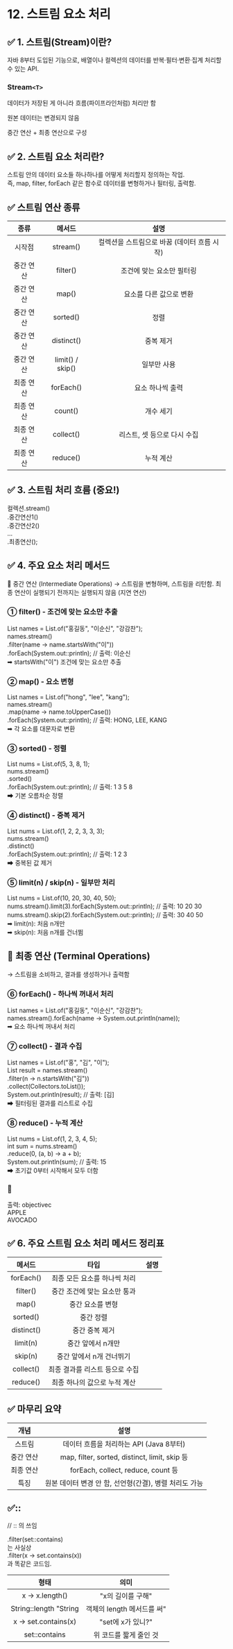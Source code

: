 # 12. 스트림 요소 처리

## ✅ 1. 스트림(Stream)이란?
자바 8부터 도입된 기능으로,
배열이나 컬렉션의 데이터를 반복·필터·변환·집계 처리할 수 있는 API.

### Stream`<T>`  

데이터가 저장된 게 아니라 흐름(파이프라인처럼) 처리만 함

원본 데이터는 변경되지 않음

중간 연산 + 최종 연산으로 구성

## ✅ 2. 스트림 요소 처리란?
스트림 안의 데이터 요소들 하나하나를 어떻게 처리할지 정의하는 작업.  
즉, map, filter, forEach 같은 함수로 데이터를 변형하거나 필터링, 출력함.

## ✅ 스트림 연산 종류
|종류	|메서드|	설명|
|:---:|:---:|:---:|
|시작점|stream()|	컬렉션을 스트림으로 바꿈 (데이터 흐름 시작)|	
|중간 연산	|filter()	|조건에 맞는 요소만 필터링|
|중간 연산	|map()	|요소를 다른 값으로 변환|
|중간 연산	|sorted()	|정렬|
|중간 연산	|distinct()	|중복 제거|
|중간 연산	|limit() / skip()|	일부만 사용|
|최종 연산	|forEach()|	요소 하나씩 출력|
|최종 연산	|count()	|개수 세기|
|최종 연산|	collect()	|리스트, 셋 등으로 다시 수집|
|최종 연산|	reduce()|	누적 계산|

## ✅ 3. 스트림 처리 흐름 (중요!)
컬렉션.stream()  
       .중간연산1()  
       .중간연산2()  
       ...  
       .최종연산();  
## ✅ 4. 주요 요소 처리 메서드  
🔹 중간 연산 (Intermediate Operations)
→ 스트림을 변형하며, 스트림을 리턴함. 최종 연산이 실행되기 전까지는 실행되지 않음 (지연 연산)

### ① filter() - 조건에 맞는 요소만 추출
List<String> names = List.of("홍길동", "이순신", "강감찬");    
names.stream()   
     .filter(name -> name.startsWith("이"))   
     .forEach(System.out::println);  // 출력: 이순신   
➡ startsWith("이") 조건에 맞는 요소만 추출 

### ② map() - 요소 변형
List<String> names = List.of("hong", "lee", "kang");     
names.stream()  
     .map(name -> name.toUpperCase())  
     .forEach(System.out::println);  // 출력: HONG, LEE, KANG  
➡ 각 요소를 대문자로 변환

### ③ sorted() - 정렬  
List<Integer> nums = List.of(5, 3, 8, 1);  
nums.stream()  
    .sorted()  
    .forEach(System.out::println);  // 출력: 1 3 5 8  
➡ 기본 오름차순 정렬

### ④ distinct() - 중복 제거  
List<Integer> nums = List.of(1, 2, 2, 3, 3, 3);  
nums.stream()  
    .distinct()  
    .forEach(System.out::println);  // 출력: 1 2 3  
➡ 중복된 값 제거

### ⑤ limit(n) / skip(n) - 일부만 처리
List<Integer> nums = List.of(10, 20, 30, 40, 50);   
nums.stream().limit(3).forEach(System.out::println);  // 출력: 10 20 30  
nums.stream().skip(2).forEach(System.out::println);   // 출력: 30 40 50  
➡ limit(n): 처음 n개만  
➡ skip(n): 처음 n개를 건너뜀  

## 🔹 최종 연산 (Terminal Operations)
→ 스트림을 소비하고, 결과를 생성하거나 출력함

### ⑥ forEach() - 하나씩 꺼내서 처리 
List<String> names = List.of("홍길동", "이순신", "강감찬");   
names.stream().forEach(name -> System.out.println(name));   
➡ 요소 하나씩 꺼내서 처리  
  
### ⑦ collect() - 결과 수집  
List<String> names = List.of("홍", "김", "이");   
List<String> result = names.stream()   
                           .filter(n -> n.startsWith("김"))   
                           .collect(Collectors.toList());  
System.out.println(result);  // 출력: [김]   
➡ 필터링된 결과를 리스트로 수집 

### ⑧ reduce() - 누적 계산
List<Integer> nums = List.of(1, 2, 3, 4, 5);  
int sum = nums.stream()  
              .reduce(0, (a, b) -> a + b);  
System.out.println(sum);  // 출력: 15  
➡ 초기값 0부터 시작해서 모두 더함
  
### 📌  
출력:
objectivec  
APPLE  
AVOCADO  
## ✅ 6. 주요 스트림 요소 처리 메서드 정리표
|메서드|	타입	|설명|
|:----:|:----:|:----:|
|forEach()	|최종	모든 요소를 하나씩 처리|
|filter()	|중간	조건에 맞는 요소만 통과|
|map()	|중간	요소를 변형|
|sorted()	|중간	정렬|
|distinct()|	중간	중복 제거|
|limit(n)|	중간	앞에서 n개만|
|skip(n)	|중간	앞에서 n개 건너뛰기|
|collect()|	최종	결과를 리스트 등으로 수집|
|reduce()|	최종	하나의 값으로 누적 계산|

## ✅ 마무리 요약
|개념|	설명|
|:----:|:----:|
|스트림|	데이터 흐름을 처리하는 API (Java 8부터)|
|중간 연산|	map, filter, sorted, distinct, limit, skip 등|
|최종 연산	|forEach, collect, reduce, count 등|
|특징|	원본 데이터 변경 안 함, 선언형(간결), 병렬 처리도 가능|



## ✅::
// :: 의 쓰임  

.filter(set::contains)  
는 사실상  
.filter(x -> set.contains(x))  
과 똑같은 코드임.  


|형태 |	의미|
|:---:|:---:|
|x -> x.length()	|"x의 길이를 구해"|
|String::length	"String| 객체의 length 메서드를 써"|
|x -> set.contains(x)|	"set에 x가 있니?"|
set::contains	|위 코드를 짧게 줄인 것
